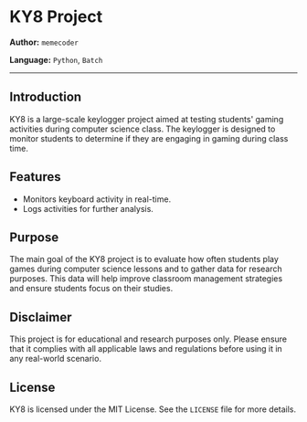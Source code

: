 # KY8 Project

**Author:** `memecoder`

**Language:** `Python`, `Batch`

---
## Introduction
KY8 is a large-scale keylogger project aimed at testing students' gaming activities during computer science class. The keylogger is designed to monitor students to determine if they are engaging in gaming during class time.

## Features
- Monitors keyboard activity in real-time.
- Logs activities for further analysis.

## Purpose
The main goal of the KY8 project is to evaluate how often students play games during computer science lessons and to gather data for research purposes. This data will help improve classroom management strategies and ensure students focus on their studies.

## Disclaimer
This project is for educational and research purposes only. Please ensure that it complies with all applicable laws and regulations before using it in any real-world scenario.

## License
KY8 is licensed under the MIT License. See the `LICENSE` file for more details.

